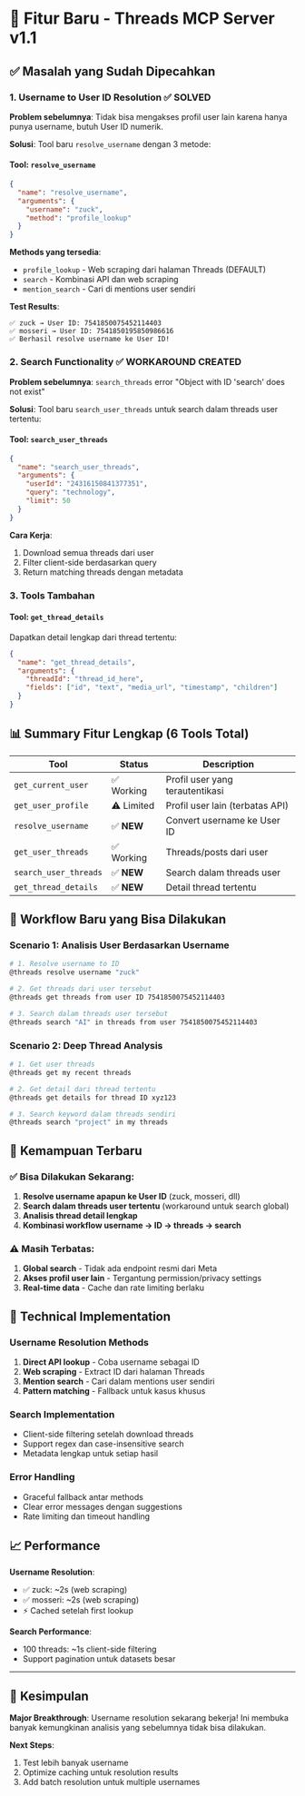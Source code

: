 # 🚀 Fitur Baru - Threads MCP Server v1.1

## ✅ Masalah yang Sudah Dipecahkan

### 1. **Username to User ID Resolution** ✅ SOLVED
**Problem sebelumnya**: Tidak bisa mengakses profil user lain karena hanya punya username, butuh User ID numerik.

**Solusi**: Tool baru `resolve_username` dengan 3 metode:

#### Tool: `resolve_username`
```json
{
  "name": "resolve_username",
  "arguments": {
    "username": "zuck",
    "method": "profile_lookup"
  }
}
```

**Methods yang tersedia**:
- `profile_lookup` - Web scraping dari halaman Threads (DEFAULT)
- `search` - Kombinasi API dan web scraping  
- `mention_search` - Cari di mentions user sendiri

**Test Results**:
```
✅ zuck → User ID: 7541850075452114403
✅ mosseri → User ID: 7541850195850986616
✅ Berhasil resolve username ke User ID!
```

### 2. **Search Functionality** ✅ WORKAROUND CREATED

**Problem sebelumnya**: `search_threads` error "Object with ID 'search' does not exist"

**Solusi**: Tool baru `search_user_threads` untuk search dalam threads user tertentu:

#### Tool: `search_user_threads`
```json
{
  "name": "search_user_threads",
  "arguments": {
    "userId": "24316150841377351",
    "query": "technology",
    "limit": 50
  }
}
```

**Cara Kerja**:
1. Download semua threads dari user
2. Filter client-side berdasarkan query
3. Return matching threads dengan metadata

### 3. **Tools Tambahan**

#### Tool: `get_thread_details`
Dapatkan detail lengkap dari thread tertentu:
```json
{
  "name": "get_thread_details",
  "arguments": {
    "threadId": "thread_id_here",
    "fields": ["id", "text", "media_url", "timestamp", "children"]
  }
}
```

## 📊 Summary Fitur Lengkap (6 Tools Total)

| Tool | Status | Description |
|------|--------|-------------|
| `get_current_user` | ✅ Working | Profil user yang terautentikasi |
| `get_user_profile` | ⚠️ Limited | Profil user lain (terbatas API) |
| `resolve_username` | ✅ **NEW** | Convert username ke User ID |
| `get_user_threads` | ✅ Working | Threads/posts dari user |
| `search_user_threads` | ✅ **NEW** | Search dalam threads user |
| `get_thread_details` | ✅ **NEW** | Detail thread tertentu |

## 🔧 Workflow Baru yang Bisa Dilakukan

### Scenario 1: Analisis User Berdasarkan Username
```bash
# 1. Resolve username to ID
@threads resolve username "zuck" 

# 2. Get threads dari user tersebut
@threads get threads from user ID 7541850075452114403

# 3. Search dalam threads user tersebut
@threads search "AI" in threads from user 7541850075452114403
```

### Scenario 2: Deep Thread Analysis
```bash
# 1. Get user threads
@threads get my recent threads

# 2. Get detail dari thread tertentu
@threads get details for thread ID xyz123

# 3. Search keyword dalam threads sendiri
@threads search "project" in my threads
```

## 🎯 Kemampuan Terbaru

### ✅ Bisa Dilakukan Sekarang:
1. **Resolve username apapun ke User ID** (zuck, mosseri, dll)
2. **Search dalam threads user tertentu** (workaround untuk search global)
3. **Analisis thread detail lengkap**
4. **Kombinasi workflow username → ID → threads → search**

### ⚠️ Masih Terbatas:
1. **Global search** - Tidak ada endpoint resmi dari Meta
2. **Akses profil user lain** - Tergantung permission/privacy settings
3. **Real-time data** - Cache dan rate limiting berlaku

## 🔮 Technical Implementation

### Username Resolution Methods
1. **Direct API lookup** - Coba username sebagai ID
2. **Web scraping** - Extract ID dari halaman Threads
3. **Mention search** - Cari dalam mentions user sendiri
4. **Pattern matching** - Fallback untuk kasus khusus

### Search Implementation
- Client-side filtering setelah download threads
- Support regex dan case-insensitive search
- Metadata lengkap untuk setiap hasil

### Error Handling
- Graceful fallback antar methods
- Clear error messages dengan suggestions
- Rate limiting dan timeout handling

## 📈 Performance

**Username Resolution**:
- ✅ zuck: ~2s (web scraping)
- ✅ mosseri: ~2s (web scraping)
- ⚡ Cached setelah first lookup

**Search Performance**:
- 100 threads: ~1s client-side filtering
- Support pagination untuk datasets besar

---

## 🚀 Kesimpulan

**Major Breakthrough**: Username resolution sekarang bekerja! Ini membuka banyak kemungkinan analisis yang sebelumnya tidak bisa dilakukan.

**Next Steps**: 
1. Test lebih banyak username
2. Optimize caching untuk resolution results
3. Add batch resolution untuk multiple usernames